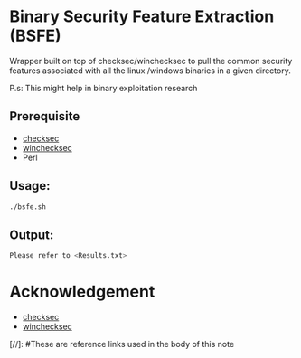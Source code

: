 # Binary Security Feature Extraction (BSFE) 
Wrapper built on top of checksec/winchecksec to pull the common security features associated with all the linux /windows binaries in a given directory.

P.s: This might help in binary exploitation research

## Prerequisite
- [checksec]
- [winchecksec]
- Perl 

## Usage: 
```sh
./bsfe.sh
```
## Output: 
```sh
Please refer to <Results.txt>
```

# Acknowledgement
- [checksec]
- [winchecksec]

[//]: #These are reference links used in the body of this note

[checksec]: <https://github.com/Gallopsled/pwntools>
[winchecksec]: <https://github.com/trailofbits/winchecksec>